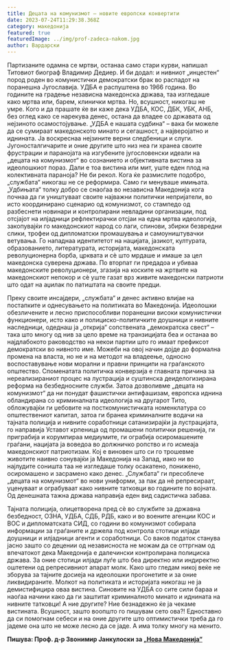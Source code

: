 ```yaml
---
title: Децата на комунизмот – новите европски конвертити
date: 2023-07-24T11:29:38.368Z
category: македонија
featured: true
featuredImage: ../img/prof-zadeca-nakom.jpg
author: Вардарски
---
```

Партизаните одамна се мртви, останаа само стари курви, напишал Титовиот биограф Владимир Дедиер. И би додал: и нивниот „инцестен“ пород роден во комунистички демократски брак во распадот на поранешна Југославија. УДБА е распуштена во 1966 година. Во годините на градење независна македонска држава, таа изгледаше како мртва или, барем, клинички мртва. Но, всушност, никогаш не умре. Кого и да прашате ќе ви каже дека УДБА, КОС, ДБК, УБК, АНБ, без оглед како се нарекува денес, остана да владее со државата од нејзиното осамостојување. „УДБА е нашата судбина“ – вака би можеле да се сумираат македонското минато и сегашност, а најверојатно и иднината. Ја воскреснаа нејзините верни следбеници и слуги. Југоносталгичарите и оние другите што низ неа ги хранеа своите фрустрации и паранојата на изгубените југословенски идеали на „децата на комунизмот“ во сознанието и објективната вистина за идеолошкиот пораз. Дали е тоа вистина или мит, уште еден плод на колективната параноја? Не би рекол. Кога ќе размислите подобро, „службата“ никогаш не се реформира. Само ги менуваше имињата. „Удбињата“ толку добро се снаоѓаа во независна Македонија кога почнаа да ги уништуваат своите најважни политички непријатели, во исто координирано сценарио од комунизмот, со стампедо од разбеснети новинари и контролирани невладини организации, под отсјајот на илјадници рефлектирачки отсјаи на една мртва идеологија, закопувајќи го македонскиот народ со лаги, спинови, збирки безвредни слики, трофеи од дипломатски промашувања и самоуништувачки ветувања. Го нападнаа идентитетот на нацијата, јазикот, културата, образованието, литературата, историјата, македонската револуционерна борба, црквата и сè што мрдаше и имаше за цел македонска суверена држава. По вторпат ги предадоа и убиваа македонските револуционери, згазија на коските на жртвите на македонскиот непокор и сè уште газат врз живите македонски патриоти што одат на аџилак по патиштата на своите предци.

Преку своите инсајдери, „службата“ и денес активно влијае на постапките и однесувањето на политиката во Македонија. Идеолошки обезличените и лесно приспособливи поранешни високи комунистички функционери, исто како и полициско-политичките доушници и нивните наследници, одеднаш ја „открија“ сопствената „демократска свест“ – така што многу од нив за цело време на транзицијата беа и останаа во најдлабокото раководство на некои партии што го имаат префиксот демократски во нивното име. Можеби на овој начин дојде до формална промена на власта, но не и на методот на владеење, односно воспоставување нови морални и правни принципи на граѓанското општество. Споменатата политичка конверзија е главната причина за нереализираниот процес на лустрација и суштинска деиделогизирана реформа на безбедносните служби. Затоа дозволивме „децата на комунизмот“ да ни понудат фашистички антифашизам, европска иднина обландирана со криминалната идеологија на другарот Тито, обложувајќи ги џебовите на посткомунистичката номенклатура со општествениот капитал, затоа ги бранеа криминалните водачи на тајната полиција и нивните соработници сатанизирајќи ја лустрацијата, го направија Уставот крпеница од промашени политички решенија, ги приграбија и корумпираа медиумите, ги ограбија осиромашените граѓани, нацијата ја воведоа во должничко ропство и го исмеаја македонскиот патриотизам. Кој е виновен што си го трошевме животите наивно сонувајќи ја Македонија на Запад, иако ни во најлудите соништа таа не изгледаше толку осакатено, понижено, осиромашено и засрамено како денес. „Службата“ ги пресоблече „децата на комунизмот“ во нови униформи, за пак да нѐ репресираат, уценуваат и ограбуваат како нивните татковци во годините по војната. Од денешната тажна држава направија еден вид садистичка забава.

Тајната полиција, олицетворена пред сѐ во службите за државна безбедност, ОЗНА, УДБА, СДБ, РДБ, како и во воените агенции КОС и ВОС и дипломатската СИД, со години во комунизмот собирала информации за граѓаните и држела под контрола стотици илјади доушници и илјадници агенти и соработници. Со ваков податок станува јасно зашто со децении од независноста не можам да се оттргнам од впечатокот дека Македонија е далечински контролирана полициска држава. За оние стотици илјади луѓе што беа директно или индиректно оштетени од репресивниот апарат молк. Како што гледам никој веќе не зборува за тајните досиеја на идеолошки прогонетите и за оние ликвидираните. Молкот на политиката и историјата никогаш не ја демистифицира оваа вистина. Синовите на УДБА со сите сили бараа и наоѓаа начини како да ги заштитат криминалното минато и иднината на нивните татковци! А ние другите? Ние безнадежно ќе ја чекаме вистината. Всушност, зашто воопшто го пишувам сето ова?! Едноставно да си помогнам себеси и на оние другите што оптимистички треба да го јадеме она што не може лесно да се јаде. А има толку многу на менито.

<!--EndFragment-->

**Пишува: Проф. д-р Звонимир Јанкулоски за [„Нова Македонија“](https://novamakedonija.com.mk/mislenja/kolumni/decata-na-komunizmot-novite-evropski-konvertiti/)**